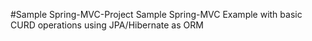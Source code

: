 #Sample Spring-MVC-Project
Sample Spring-MVC Example with basic CURD operations using JPA/Hibernate as ORM 
